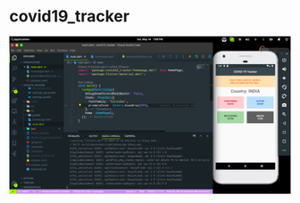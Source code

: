 # covid19_tracker

![](https://raw.githubusercontent.com/applination/covid19_tracker/master/Screenshot%20from%202020-05-16%2019-08-58.png)

